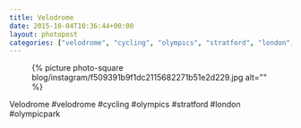 ```yaml
---
title: Velodrome
date: 2015-10-04T10:36:44+00:00
layout: photopost
categories: ["velodrome", "cycling", "olympics", "stratford", "london", "olympicpark", "photos", "instagram"]
---
```


<figure class="photo photo--square">
  {% picture photo-square blog/instagram/f509391b9f1dc2115682271b51e2d229.jpg alt="" %}
</figure>

Velodrome
#velodrome #cycling #olympics #stratford #london #olympicpark
